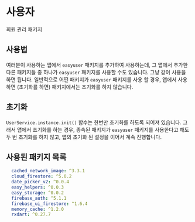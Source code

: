 # 사용자

회원 관리 패키지


## 사용법


여러분이 사용하는 앱에서 `easyuser` 패키지를 추가하여 사용하는데, 그 앱에서 추가한 다른 패키지들 중 하나가 `easyuser` 패키지를 사용할 수도 있습니다. 그냥 같이 사용을 하면 됩니다. 일반적으로 어떤 패키지가 `easyuser` 패키지를 사용 할 경우, 앱에서 사용하면 (초기화를 하면) 패키지에서는 초기화를 하지 않습니다.



## 초기화

`UserService.instance.init()` 함수는 한번만 초기화를 하도록 되어져 있습니다. 그래서 앱에서 초기화를 하는 경우, 종속된 패키지가 `easyuser` 패키지를 사용한다고 해도 두 번 초기화를 하지 않고, 앱의 초기화 된 설정을 이어서 계속 진행합니다.







## 사용된 패키지 목록

```yaml
  cached_network_image: ^3.3.1
  cloud_firestore: ^5.0.2
  date_picker_v2: ^0.0.4
  easy_helpers: ^0.0.3
  easy_storage: ^0.0.2
  firebase_auth: ^5.1.1
  firebase_ui_firestore: ^1.6.4
  memory_cache: ^1.2.0
  rxdart: ^0.27.7
```


